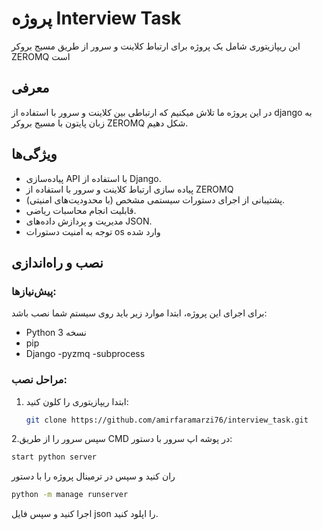 # پروژه Interview Task

این ریپازیتوری شامل یک پروژه برای ارتباط کلاینت و سرور از طریق مسیج بروکر ZEROMQ است

## معرفی
در این پروژه ما تلاش میکنیم که ارتباطی بین کلاینت و سرور با استفاده از django به زبان پایتون با مسیج بروکر ZEROMQ شکل دهیم.
## ویژگی‌ها
- پیاده‌سازی API با استفاده از Django.
- پیاده سازی ارتباط کلاینت و سرور با استفاده از ZEROMQ
- پشتیبانی از اجرای دستورات سیستمی مشخص (با محدودیت‌های امنیتی).
- قابلیت انجام محاسبات ریاضی.
- مدیریت و پردازش داده‌های JSON.
- توجه به امنیت دستورات os وارد شده 

## نصب و راه‌اندازی

### پیش‌نیازها:
برای اجرای این پروژه، ابتدا موارد زیر باید روی سیستم شما نصب باشد:
- Python نسخه 3
- pip
- Django
-pyzmq
-subprocess

### مراحل نصب:

1. ابتدا ریپازیتوری را کلون کنید:
   ```bash
   git clone https://github.com/amirfaramarzi76/interview_task.git
2.سپس سرور را از طریق CMD در پوشه اپ سرور با دستور:
 ```bash
start python server
```

ران کنید
و سپس در ترمینال پروژه را با دستور 
 ```bash
python -m manage runserver
```
اجرا کنید و سپس فایل json را اپلود کنید.

